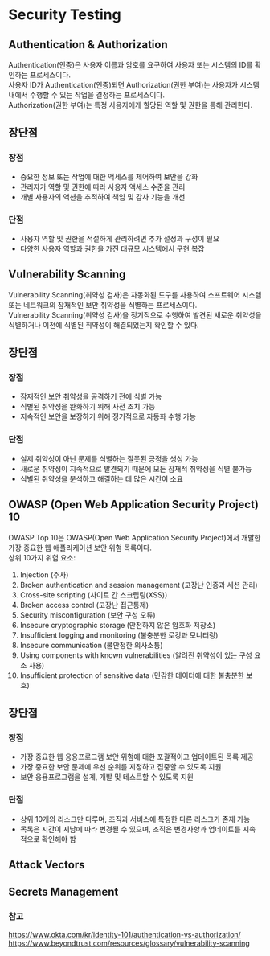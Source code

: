 # Security Testing
## Authentication & Authorization
Authentication(인증)은 사용자 이름과 암호를 요구하여 사용자 또는 시스템의 ID를 확인하는 프로세스이다.     
사용자 ID가 Authentication(인증)되면 Authorization(권한 부여)는 사용자가 시스템 내에서 수행할 수 있는 작업을 결정하는 프로세스이다.     
Authorization(권한 부여)는 특정 사용자에게 할당된 역할 및 권한을 통해 관리한다.
 
## 장단점
### 장점
* 중요한 정보 또는 작업에 대한 액세스를 제어하여 보안을 강화
* 관리자가 역할 및 권한에 따라 사용자 액세스 수준을 관리
* 개별 사용자의 액션을 추적하여 책임 및 감사 기능을 개선
### 단점
* 사용자 역할 및 권한을 적절하게 관리하려면 추가 설정과 구성이 필요
* 다양한 사용자 역할과 권한을 가진 대규모 시스템에서 구현 복잡

## Vulnerability Scanning
Vulnerability Scanning(취약성 검사)은 자동화된 도구를 사용하여 소프트웨어 시스템 또는 네트워크의 잠재적인 보안 취약성을 식별하는 프로세스이다.    
Vulnerability Scanning(취약성 검사)을 정기적으로 수행하여 발견된 새로운 취약성을 식별하거나 이전에 식별된 취약성이 해결되었는지 확인할 수 있다.

## 장단점
### 장점
* 잠재적인 보안 취약성을 공격하기 전에 식별 가능
* 식별된 취약성을 완화하기 위해 사전 조치 가능
* 지속적인 보안을 보장하기 위해 정기적으로 자동화 수행 가능
### 단점
* 실제 취약성이 아닌 문제를 식별하는 잘못된 긍정을 생성 가능
* 새로운 취약성이 지속적으로 발견되기 때문에 모든 잠재적 취약성을 식별 불가능
* 식별된 취약성을 분석하고 해결하는 데 많은 시간이 소요

## OWASP (Open Web Application Security Project) 10 
OWASP Top 10은 OWASP(Open Web Application Security Project)에서 개발한 가장 중요한 웹 애플리케이션 보안 위험 목록이다.    
상위 10가지 위험 요소:
1. Injection (주사)
2. Broken authentication and session management (고장난 인증과 세션 관리)
3. Cross-site scripting (사이트 간 스크립팅(XSS))
4. Broken access control (고장난 접근통제)
5. Security misconfiguration (보안 구성 오류)
6. Insecure cryptographic storage (안전하지 않은 암호화 저장소)
7. Insufficient logging and monitoring (불충분한 로깅과 모니터링)
8. Insecure communication (불안정한 의사소통)
9. Using components with known vulnerabilities (알려진 취약성이 있는 구성 요소 사용)
10. Insufficient protection of sensitive data (민감한 데이터에 대한 불충분한 보호)

## 장단점
### 장점
* 가장 중요한 웹 응용프로그램 보안 위험에 대한 포괄적이고 업데이트된 목록 제공
* 가장 중요한 보안 문제에 우선 순위를 지정하고 집중할 수 있도록 지원
* 보안 응용프로그램을 설계, 개발 및 테스트할 수 있도록 지원

### 단점
* 상위 10개의 리스크만 다루며, 조직과 서비스에 특정한 다른 리스크가 존재 가능
* 목록은 시간이 지남에 따라 변경될 수 있으며, 조직은 변경사항과 업데이트를 지속적으로 확인해야 함

## Attack Vectors

## Secrets Management



### 참고
https://www.okta.com/kr/identity-101/authentication-vs-authorization/    
https://www.beyondtrust.com/resources/glossary/vulnerability-scanning      



